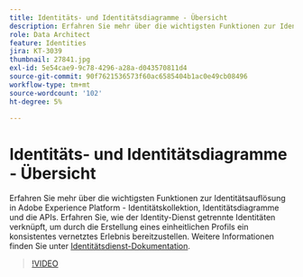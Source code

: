 ```yaml
---
title: Identitäts- und Identitätsdiagramme - Übersicht
description: Erfahren Sie mehr über die wichtigsten Funktionen zur Identitätsauflösung in Adobe Experience Platform&mdash, zur Identitätskollektion, zu Identitätsdiagrammen und den APIs. Erfahren Sie, wie der Identity-Dienst getrennte Identitäten verknüpft, um durch die Erstellung eines einheitlichen Profils ein konsistentes vernetztes Erlebnis bereitzustellen.
role: Data Architect
feature: Identities
jira: KT-3039
thumbnail: 27841.jpg
exl-id: 5e54cae9-9c78-4296-a28a-d043570811d4
source-git-commit: 90f7621536573f60ac6585404b1ac0e49cb08496
workflow-type: tm+mt
source-wordcount: '102'
ht-degree: 5%

---
```


# Identitäts- und Identitätsdiagramme - Übersicht

Erfahren Sie mehr über die wichtigsten Funktionen zur Identitätsauflösung in Adobe Experience Platform - Identitätskollektion, Identitätsdiagramme und die APIs. Erfahren Sie, wie der Identity-Dienst getrennte Identitäten verknüpft, um durch die Erstellung eines einheitlichen Profils ein konsistentes vernetztes Erlebnis bereitzustellen. Weitere Informationen finden Sie unter [Identitätsdienst-Dokumentation](https://experienceleague.adobe.com/docs/experience-platform/identity/home.html?lang=de).

>[!VIDEO](https://video.tv.adobe.com/v/27841?quality=12&learn=on)

